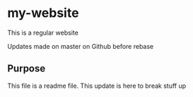 # my-website

This is a regular website

Updates made on master on Github before rebase

## Purpose

This file is a readme file.  This update is here to break stuff up
